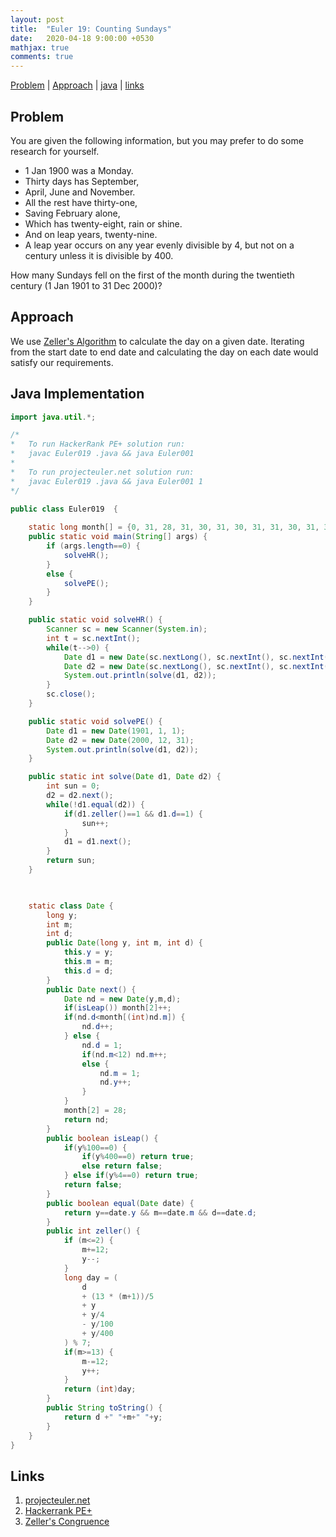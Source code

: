 ```yaml
---
layout: post
title:  "Euler 19: Counting Sundays"
date:   2020-04-18 9:00:00 +0530
mathjax: true
comments: true
---
```


[Problem](#problem) | [Approach](#approach) | [java](#java-implementation) | [links](#links)

## Problem

You are given the following information, but you may prefer to do some research for yourself.

* 1 Jan 1900 was a Monday.
* Thirty days has September,
* April, June and November.
* All the rest have thirty-one,
* Saving February alone,
* Which has twenty-eight, rain or shine.
* And on leap years, twenty-nine.
* A leap year occurs on any year evenly divisible by 4, but not on a century unless it is divisible by 400.

How many Sundays fell on the first of the month during the twentieth century (1 Jan 1901 to 31 Dec 2000)?

## Approach

We use [Zeller's Algorithm](http://datagenetics.com/blog/november12019/index.html) to calculate the day on a given date. Iterating from the start date to end date and calculating the day on each date would satisfy our requirements.

## Java Implementation

```java
import java.util.*;

/*
*   To run HackerRank PE+ solution run:
*   javac Euler019 .java && java Euler001
*
*   To run projecteuler.net solution run:
*   javac Euler019 .java && java Euler001 1
*/

public class Euler019  {
    
    static long month[] = {0, 31, 28, 31, 30, 31, 30, 31, 31, 30, 31, 30, 31};
    public static void main(String[] args) {
        if (args.length==0) {
            solveHR();
        }
        else {
            solvePE();
        }
    }

    public static void solveHR() {
        Scanner sc = new Scanner(System.in);
        int t = sc.nextInt();
        while(t-->0) {
            Date d1 = new Date(sc.nextLong(), sc.nextInt(), sc.nextInt());
            Date d2 = new Date(sc.nextLong(), sc.nextInt(), sc.nextInt());
            System.out.println(solve(d1, d2));
        }
        sc.close();
    }

    public static void solvePE() {
        Date d1 = new Date(1901, 1, 1);
        Date d2 = new Date(2000, 12, 31);
        System.out.println(solve(d1, d2));
    }

    public static int solve(Date d1, Date d2) {
        int sun = 0;
        d2 = d2.next();
        while(!d1.equal(d2)) {
            if(d1.zeller()==1 && d1.d==1) {
                sun++;
            }
            d1 = d1.next();
        }
        return sun;
    }

    

    static class Date {
        long y;
        int m;
        int d;
        public Date(long y, int m, int d) {
            this.y = y;
            this.m = m;
            this.d = d;
        }
        public Date next() {
            Date nd = new Date(y,m,d);
            if(isLeap()) month[2]++;
            if(nd.d<month[(int)nd.m]) {
                nd.d++;
            } else {
                nd.d = 1;
                if(nd.m<12) nd.m++;
                else {
                    nd.m = 1;
                    nd.y++;
                }
            }
            month[2] = 28;
            return nd;
        }
        public boolean isLeap() {
            if(y%100==0) {
                if(y%400==0) return true;
                else return false;
            } else if(y%4==0) return true;
            return false;
        }
        public boolean equal(Date date) {
            return y==date.y && m==date.m && d==date.d;
        }
        public int zeller() {
            if (m<=2) {
                m+=12;
                y--;
            }
            long day = (
                d
                + (13 * (m+1))/5
                + y
                + y/4 
                - y/100
                + y/400
            ) % 7;
            if(m>=13) {
                m-=12;
                y++;
            }
            return (int)day;
        }
        public String toString() {
            return d +" "+m+" "+y;
        }
    }
}
```

## Links
1. [projecteuler.net](https://projecteuler.net/problem=19)
2. [Hackerrank PE+](https://www.hackerrank.com/contests/projecteuler/challenges/euler019/problem)
3. [Zeller's Congruence](http://datagenetics.com/blog/november12019/index.html)